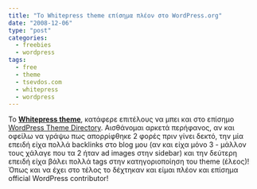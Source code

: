 ```yaml
---
title: "Το Whitepress theme επίσημα πλέον στο WordPress.org"
date: "2008-12-06"
type: "post"
categories:
  - freebies
  - wordpress
tags:
  - free
  - theme
  - tsevdos.com
  - whitepress
  - wordpress
---
```


To [**Whitepress theme**](http://code.google.com/p/whipress/ "Whitepress theme"), κατάφερε επιτέλους να μπει και στο επίσημο [WordPress Theme Directory](http://wordpress.org/extend/themes/whitepress "Wordpress theme dirctory: Whitepress"). Αισθάνομαι αρκετά περήφανος, αν και οφείλω να γράψω πως απορρίφθηκε 2 φορές πριν γίνει δεκτό, την μία επειδή είχα πολλά backlinks στο blog μου (αν και είχα μόνο 3 - μάλλον τους χάλαγε που τα 2 ήταν ad images στην sidebar) και την δεύτερη επειδή είχα βάλει πολλά tags στην κατηγοριοποίηση του theme (έλεος)! Όπως και να έχει στο τέλος το δέχτηκαν και είμαι πλέον και επίσημα official WordPress contributor!
